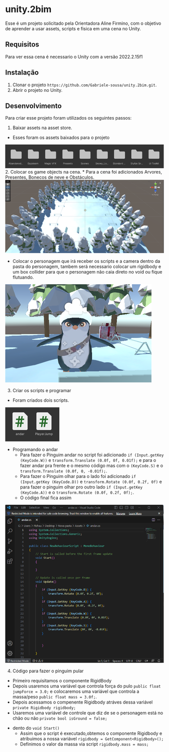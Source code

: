 # unity.2bim
Esse é um projeto solicitado pela Orientadora Aline Firmino, com o objetivo de aprender a usar assets, scripts e fisica em uma cena no Unity.

## Requisitos 
Para ver essa cena é necessario o Unity com a versão 2022.2.15f1

## Instalação 
1. Clonar o projeto `https://github.com/Gabriele-sousa/unity.2bim.git`.
2. Abrir o projeto no Unity.

## Desenvolvimento
Para criar esse projeto foram utilizados os seguintes passos:
1. Baixar assets na asset store.
 * Esses foram os assets baixados para o projeto
 <img src="img/3.png"/>
2. Colocar os game objects na cena.
 * Para a cena foi adicionados Arvores, Presentes, Bonecos de neve e Obstáculos.
 <img src="img/1.png"/>
 
 * Colocar o personagem que irá receber os scripts e a camera dentro da pasta do personagem, tambem será necessario colocar um rigidbody e um box collider para que o personagem não caia direto no void ou fique flutuando. 
 <img src="img/2.png"/>
 
3. Criar os scripts e programar
 * Foram criados dois scripts.
 <img src="img/4.png"/>
 
 - Programando o andar 
   - Para fazer o Pinguim andar no script foi adicionado `if (Input.getKey (KeyCode.W))` e `transform.Translate (0.0f, 0f, 0.01f);` e para o fazer andar pra frente e o mesmo código mas com o `(KeyCode.S)` e o `transform.Translate (0.0f, 0, -0.01f);`.
   - Para fazer o Pinguim olhar para o lado foi adicionado `if (Input.getKey (KeyCode.D))` e `transform.Rotate (0.0f, 0.2f, 0f)` e para fazer o pinguim olhar pro outro lado `if (Input.getKey (KeyCode.A))` e o `transform.Rotate (0.0f, 0.2f, 0f);`.
   - O código final fica assim 
 <img src="img/5.png"/>
 
 4. Código para fazer o pinguim pular
 * Primeiro requisitamos o componente RigidBody
 * Depois usaremos uma variável que controla força do pulo `public float jumpForce = 3.0;` e colocaremos uma variável que controla a massa/peso `public float mass = 3.0f;`.
 * Depois acessamos o compenente Rigidbody atráves dessa variável `private Rigidbody rigidbody;`
 * Usaremos uma variável de controle que diz de se o personagem está no chão ou não `private bool isGround = false;`
 - dento do `void Start()`
   - Assim que o script é executado,obtemos o componente Rigidbody e atribuimos a nossa variável `rigidbody = GetComponent<Rigidbody>();`
   - Definimos o valor da massa via script `rigidbody.mass = mass;`

